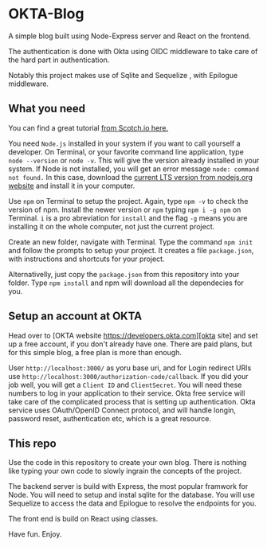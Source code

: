 # OKTA-Blog

A simple blog built using Node-Express server and React on the frontend.

The authentication is done with Okta using OIDC middleware to take care of the hard part in authentication.

Notably this project makes use of Sqlite and Sequelize , with Epilogue middleware.

## What you need

You can find a great tutorial [from Scotch.io here.][scotch]

You need `Node.js` installed in your system if you want to call yourself a developer. On Terminal, or your favorite command line application, type `node --version` or `node -v`. This will give the version already installed in your system. If Node is not installed, you will get an error message `node: command not found.` In this case, download the [current LTS version from nodejs.org website][node website] and install it in your computer.

Use `npm` on Terminal to setup the project. Again, type `npm -v` to check the version of npm. Install the newer version or `npm` typing `npm i -g npm` on Terminal. `i` is a pro abreviation for `install` and the flag `-g` means you are installing it on the whole computer, not just the current project. 

Create an new folder, navigate with Terminal. Type the command `npm init` and follow the prompts to setup your project. It creates a file `package.json`, with instructions and shortcuts for your project.

Alternativelly, just copy the `package.json` from this repository into your folder. Type `npm install` and npm will download all the dependecies for you. 

## Setup an account at OKTA

Head over to [OKTA website https://developers.okta.com][okta site] and set up a free account, if you don't already have one. There are paid plans, but for this simple blog, a free plan is more than enough.

User `http://localhost:3000/` as yoru base uri, and for Login redirect URIs use `http://localhost:3000/authorization-code/callback`. If you did your job well, you will get a `Client ID` and `ClientSecret`. You will need these numbers to log in your application to their service. Okta free service will take care of the complicated process that is setting up authentication. Okta service uses OAuth/OpenID Connect protocol, and will handle longin, password reset, authentication etc, which is a great resource.

## This repo

Use the code in this repository to create your own blog. There is nothing like typing your own code to slowly ingrain the concepts of the project.

The backend server is build with Express, the most popular framwork for Node. You will need to setup and instal sqlite for the database. You will use Sequelize to access the data and Epilogue to resolve the endpoints for you.

The front end is build on React using classes.

Have fun. Enjoy.

[okta site]: https://developers.okta.com
[node website]: https://nodejs.org
[scotch]: https://scotch.io/tutorials/build-a-blog-using-expressjs-and-react-in-30-minutes

